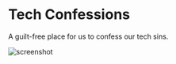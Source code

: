 # Tech Confessions

A guilt-free place for us to confess our tech sins.

![screenshot](https://mir-cdn.behance.net/v1/rendition/project_modules/2800/feb22368414757.5b5be5d081a50.jpg)
